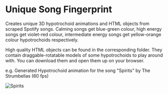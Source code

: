 # Unique Song Fingerprint
Creates unique 3D hypotrochoid animations and HTML objects from scraped Spotify songs. 
Calming songs get blue-green colour, high energy songs get violet-red colour, intermediate energy songs get yellow-orange colour hypotrochoids respectively. 

High quality HTML objects can be found in the corresponding folder. They contain draggable-rotatable models of some hypotrochoids to play around with. You can download them and open them up on your browser.

e.g. Generated Hypotrochoid animation for the song "Spirits" by The Strumbellas (60 fps)

![Spirits](Spirits.gif)
